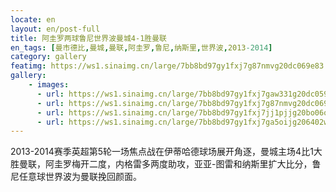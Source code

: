 ```yaml
---
locate: en
layout: en/post-full
title: 阿圭罗两球鲁尼世界波曼城4-1胜曼联
en_tags: [曼市德比,曼城,曼联,阿圭罗,鲁尼,纳斯里,世界波,2013-2014]
category: gallery
featimg: https://ws1.sinaimg.cn/large/7bb8bd97gy1fxj7g87nmvg20dc069e83.gif
gallery:
    - images:
      - url: https://ws1.sinaimg.cn/large/7bb8bd97gy1fxj7gaw331g20dc059e83.gif
      - url: https://ws1.sinaimg.cn/large/7bb8bd97gy1fxj7g87nmvg20dc069e83.gif
      - url: https://ws1.sinaimg.cn/large/7bb8bd97gy1fxj7jj1pjjg20bo06o7wj.gif
      - url: https://ws1.sinaimg.cn/large/7bb8bd97gy1fxj7ga5oijg206402wu0z.gif
---
```


2013-2014赛季英超第5轮一场焦点战在伊蒂哈德球场展开角逐，曼城主场4比1大胜曼联，阿圭罗梅开二度，内格雷多两度助攻，亚亚-图雷和纳斯里扩大比分，鲁尼任意球世界波为曼联挽回颜面。